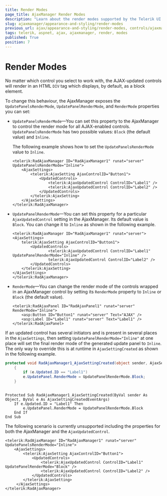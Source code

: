 ```yaml
---
title: Render Modes
page_title: AjaxManager Render Modes
description: "Learn about the render modes supported by the Telerik UI for ASP.NET AjaxManager."
slug: ajaxmanager/appearance-and-styling/render-modes
previous_url: ajax/appearance-and-styling/render-modes, controls/ajaxmanager/appearance-and-styling/render-modes
tags: telerik, aspnet, ajax, ajaxmanager, render, modes
published: True
position: 7
---
```


# Render Modes

No matter which control you select to work with, the AJAX-updated controls will render in an HTML `DIV` tag which displays, by default, as a block element. 

To change this behaviour, the AjaxManager exposes the `UpdatePanelsRenderMode`, `UpdatePanelRenderMode`, and `RenderMode` properties you can set:

* `UpdatePanelsRenderMode`&mdash;You can set this property to the AjaxManager to control the render mode for all AJAX-enabled controls. `UpdatePanelsRenderMode` has two possible values: `Block` (the default value) and `Inline`. 

    The following example shows how to set the `UpdatePanelsRenderMode` value to `Inline`.

    ````ASP.NET
    <telerik:RadAjaxManager ID="RadAjaxManager1" runat="server" UpdatePanelsRenderMode="Inline">
		<AjaxSettings>
			<telerik:AjaxSetting AjaxControlID="Button1">
				<UpdatedControls>
					<telerik:AjaxUpdatedControl ControlID="Label1" />
					<telerik:AjaxUpdatedControl ControlID="Label2" />
				</UpdatedControls>
			</telerik:AjaxSetting>
		</AjaxSettings>
    </telerik:RadAjaxManager>
    ````



* `UpdatePanelRenderMode`&mdash;You can set this property for a particular `AjaxUpdatedControl` setting in the AjaxManager. Its default value is `Block`. You can change it to `Inline` as shown in the following example.

    ````ASP.NET
    <telerik:RadAjaxManager ID="RadAjaxManager1" runat="server">
	<AjaxSettings>
		telerik:AjaxSetting AjaxControlID="Button1">
			<UpdatedControls>
					<telerik:AjaxUpdatedControl ControlID="Label1" UpdatePanelRenderMode="Inline" />
					telerik:AjaxUpdatedControl ControlID="Label2" />
			</UpdatedControls>
		</telerik:AjaxSetting>
	</AjaxSettings>
    </telerik:RadAjaxManager>
    ````



* `RenderMode`&mdash;You can change the render mode of the controls wrapped in an AjaxManager control by setting its `RenderMode` property to `Inline` or `Block` (the default value).

    ````ASP.NET
    <telerik:RadAjaxPanel ID="RadAjaxPanel1" runat="server" RenderMode="Inline">
		<asp:Button ID="Button1" runat="server" Text="AJAX" />
		<asp:Label ID="Label1" runat="server" Text="Label1" />
    </telerik:RadAjaxPanel>
    ````



If an updated control has several initiators and is present in several places in the `AjaxSettings`, then setting `UpdatePanelRenderMode="Inline"` at one place will set the final render mode of the generated update panel to `Inline`. The only way to override this is at runtime in `AjaxSettingCreated` as shown in the following example.


````C#
protected void RadAjaxManager1_AjaxSettingCreated(object sender, AjaxSettingCreatedEventArgs e)
	{
	    if (e.Updated.ID == "Label1")
	    e.UpdatePanel.RenderMode = UpdatePanelRenderMode.Block;
	}  
				
````
````VB.NET
Protected Sub RadAjaxManager1_AjaxSettingCreated(ByVal sender As Object, ByVal e As AjaxSettingCreatedEventArgs)
	If e.Updated.ID = "Label1" Then
	    e.UpdatePanel.RenderMode = UpdatePanelRenderMode.Block
	End If
End Sub
````


The following scenario is currently unsupported including the properties for both the AjaxManager and the `AjaxUpdatedControl`.


````ASP.NET
<telerik:RadAjaxManager ID="RadAjaxManager1" runat="server" UpdatePanelsRenderMode="Inline">
	<AjaxSettings>
	    <telerik:AjaxSetting AjaxControlID="Button1">
	        <UpdatedControls>
	            <telerik:AjaxUpdatedControl ControlID="Label1" UpdatePanelRenderMode="Block" />
	            <telerik:AjaxUpdatedControl ControlID="Label2" />
	        </UpdatedControls>
	    </telerik:AjaxSetting>
	 </AjaxSettings>
</telerik:RadAjaxManager>
````


